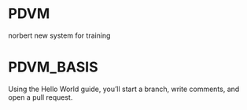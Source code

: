 # PDVM
norbert new system for training

# PDVM_BASIS
Using the Hello World guide, you’ll start a branch, write comments, and open a pull request. 
